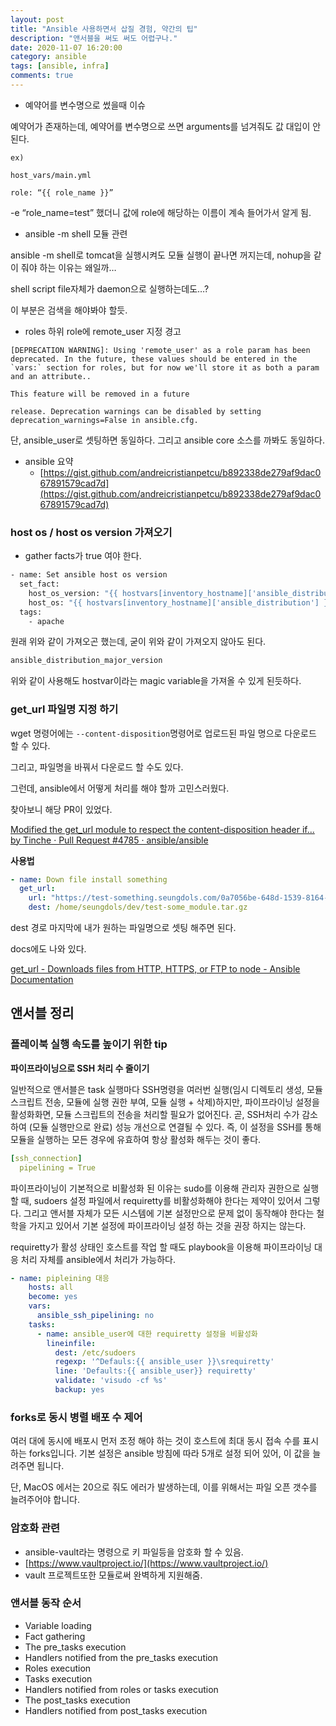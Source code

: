 ```yaml
---
layout: post
title: "Ansible 사용하면서 삽질 경험, 약간의 팁"
description: "앤서블을 써도 써도 어렵구나."
date: 2020-11-07 16:20:00
category: ansible
tags: [ansible, infra]
comments: true
---
```

  
- 예약어를 변수명으로 썼을때 이슈

예약어가 존재하는데, 예약어를 변수명으로 쓰면 arguments를 넘겨줘도 값 대입이 안된다.

```
ex)

host_vars/main.yml

role: “{{ role_name }}”
```

-e “role_name=test” 했더니 값에 role에 해당하는 이름이 계속 들어가서 알게 됨.

- ansible -m shell 모듈 관련

ansible -m shell로 tomcat을 실행시켜도 모듈 실행이 끝나면 꺼지는데, nohup을 같이 줘야 하는 이유는 왜일까…

shell script file자체가 daemon으로 실행하는데도…?

이 부분은 검색을 해야봐야 할듯.

- roles 하위 role에 remote_user 지정 경고

```
[DEPRECATION WARNING]: Using 'remote_user' as a role param has been deprecated. In the future, these values should be entered in the `vars:` section for roles, but for now we'll store it as both a param and an attribute..

This feature will be removed in a future

release. Deprecation warnings can be disabled by setting deprecation_warnings=False in ansible.cfg.
```

단, ansible_user로 셋팅하면 동일하다. 그리고 ansible core 소스를 까봐도 동일하다.

- ansible 요약
    - [https://gist.github.com/andreicristianpetcu/b892338de279af9dac067891579cad7d](https://gist.github.com/andreicristianpetcu/b892338de279af9dac067891579cad7d)

### **host os / host os version 가져오기**

- gather facts가 true 여야 한다.

```bash
- name: Set ansible host os version
  set_fact:
    host_os_version: "{{ hostvars[inventory_hostname]['ansible_distribution_major_version'] }}"
    host_os: "{{ hostvars[inventory_hostname]['ansible_distribution'] }}"
  tags:
    - apache
```

원래 위와 같이 가져오곤 했는데, 굳이 위와 같이 가져오지 않아도 된다. 

```bash
ansible_distribution_major_version
```

위와 같이 사용해도 hostvar이라는 magic variable을 가져올 수 있게 된듯하다. 

### get_url 파일명 지정 하기

wget 명령어에는 `--content-disposition`명령어로 업로드된 파일 명으로 다운로드 할 수 있다. 

그리고, 파일명을 바꿔서 다운로드 할 수도 있다. 

그런데, ansible에서 어떻게 처리를 해야 할까 고민스러웠다. 

찾아보니 해당 PR이 있었다. 

[Modified the get_url module to respect the content-disposition header if... by Tinche · Pull Request #4785 · ansible/ansible](https://github.com/ansible/ansible/pull/4785)

**사용법**

```yaml
- name: Down file install something
  get_url:
    url: "https://test-something.seungdols.com/0a7056be-648d-1539-8164-93453fad7d6a"
    dest: /home/seungdols/dev/test-some_module.tar.gz
```

dest 경로 마지막에 내가 원하는 파일명으로 셋팅 해주면 된다. 

docs에도 나와 있다. 

[get_url - Downloads files from HTTP, HTTPS, or FTP to node - Ansible Documentation](https://docs.ansible.com/ansible/latest/modules/get_url_module.html#examples)

## 앤서블 정리

### **플레이북 실행 속도를 높이기 위한 tip**

**파이프라이닝으로 SSH 처리 수 줄이기**

일반적으로 앤서블은 task 실행마다 SSH명령을 여러번 실행(임시 디렉토리 생성, 모듈 스크립트 전송, 모듈에 실행 권한 부여, 모듈 실행 + 삭제)하지만, 파이프라이닝 설정을 활성화화면, 모듈 스크립트의 전송을 처리할 필요가 없어진다. 곧, SSH처리 수가 감소하여 (모듈 실행만으로 완료) 성능 개선으로 연결될 수 있다. 즉, 이 설정을 SSH를 통해 모듈을 실행하는 모든 경우에 유효하여 항상 활성화 해두는 것이 좋다.

```yaml
[ssh_connection]
  pipelining = True
```

파이프라이닝이 기본적으로 비활성화 된 이유는 sudo를 이용해 관리자 권한으로 실행할 때, sudoers 설정 파일에서 requiretty를 비활성화해야 한다는 제약이 있어서 그렇다. 그리고 앤서블 자체가 모든 시스템에 기본 설정만으로 문제 없이 동작해야 한다는 철학을 가지고 있어서 기본 설정에 파이프라이닝 설정 하는 것을 권장 하지는 않는다.

requiretty가 활성 상태인 호스트를 작업 할 때도 playbook을 이용해 파이프라이닝 대응 처리 자체를 ansible에서 처리가 가능하다.

```yaml
- name: pipleining 대응 
    hosts: all
    become: yes
    vars: 
      ansible_ssh_pipelining: no
    tasks:
      - name: ansible_user에 대한 requiretty 설정을 비활성화
        lineinfile:
          dest: /etc/sudoers
          regexp: '^Defauls:{{ ansible_user }}\srequiretty'
          line: 'Defaults:{{ ansible_user}} requiretty'
          validate: 'visudo -cf %s'
          backup: yes
```

### **forks로 동시 병렬 배포 수 제어**

여러 대에 동시에 배포시 먼저 조정 해야 하는 것이 호스트에 최대 동시 접속 수를 표시하는 forks입니다. 기본 설정은 ansible 방침에 따라 5개로 설정 되어 있어, 이 값을 늘려주면 됩니다.

단, MacOS 에서는 20으로 줘도 에러가 발생하는데, 이를 위해서는 파일 오픈 갯수를 늘려주어야 합니다.

### **암호화 관련**

- ansible-vault라는 명령으로 키 파일등을 암호화 할 수 있음.
- [https://www.vaultproject.io/](https://www.vaultproject.io/)
- vault 프로젝트또한 모듈로써 완벽하게 지원해줌.

### **앤서블 동작 순서**

- Variable loading
- Fact gathering
- The pre_tasks execution
- Handlers notified from the pre_tasks execution
- Roles execution
- Tasks execution
- Handlers notified from roles or tasks execution
- The post_tasks execution
- Handlers notified from post_tasks execution
